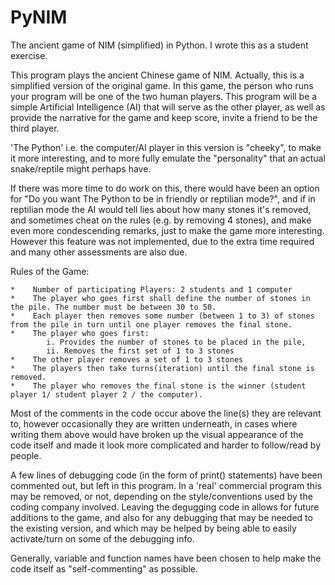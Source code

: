 # PyNIM
The ancient game of NIM (simplified) in Python. I wrote this as a student exercise.

This program plays the ancient Chinese game of NIM. 
Actually, this is a simplified version of the original game. 
In this game, the person who runs your program will be one of the two human players.
This program will be a simple Artificial Intelligence (AI) that will serve as the other player, 
as well as provide the narrative for the game and keep score, invite a friend to be the third player.

'The Python' i.e. the computer/AI player in this version is "cheeky", to make it more interesting, and to 
more fully emulate the "personality" that an actual snake/reptile might perhaps have.

If there was more time to do work on this, there would have been an option for "Do you want The Python
to be in friendly or reptilian mode?", and if in reptilian mode the AI would tell lies about 
how many stones it's removed, and sometimes cheat on the rules (e.g. by removing 4 stones), 
and make even more condescending  remarks, just to make the game more interesting. 
However this feature was not implemented, due to the extra time required and many other assessments are also due.

Rules of the Game:

    *    Number of participating Players: 2 students and 1 computer
    *    The player who goes first shall define the number of stones in the pile. The number must be between 30 to 50.
    *    Each player then removes some number (between 1 to 3) of stones from the pile in turn until one player removes the final stone.
    *    The player who goes first:
            i. Provides the number of stones to be placed in the pile,
            ii. Removes the first set of 1 to 3 stones
    *    The other player removes a set of 1 to 3 stones
    *    The players then take turns(iteration) until the final stone is removed.
    *    The player who removes the final stone is the winner (student player 1/ student player 2 / the computer).

Most of the comments in the code occur above the line(s) they are relevant to, however occasionally 
they are written underneath, in cases where writing them above would have broken up the visual appearance 
of the code itself and made it look more complicated and harder to follow/read by people.

A few lines of debugging code (in the form of print() statements) have been commented out, but left in this program.
In a 'real' commercial program this may be removed, or not, depending on the style/conventions used by the
coding company involved. Leaving the degugging code in allows for future additions to the game,
and also for any debugging that may be needed to the existing version, and which
may be helped by being able to easily activate/turn on some of the debugging info. 

Generally, variable and function names have been chosen to help make the code itself as "self-commenting" as possible.

